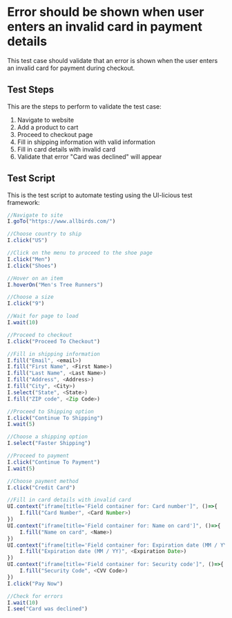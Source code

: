 # Error should be shown when user enters an invalid card in payment details

This test case should validate that an error is shown when the user enters an invalid card for payment during checkout.

## Test Steps

This are the steps to perform to validate the test case:

1. Navigate to website
2. Add a product to cart
3. Proceed to checkout page
4. Fill in shipping information with valid information
5. Fill in card details with invalid card
6. Validate that error "Card was declined" will appear

## Test Script

This is the test script to automate testing using the UI-licious test framework:
```javascript
//Navigate to site
I.goTo("https://www.allbirds.com/")

//Choose country to ship
I.click("US")

//Click on the menu to proceed to the shoe page
I.click("Men")
I.click("Shoes")

//Hover on an item 
I.hoverOn("Men's Tree Runners")

//Choose a size
I.click("9")

//Wait for page to load
I.wait(10)

//Proceed to checkout
I.click("Proceed To Checkout")

//Fill in shipping information
I.fill("Email", <email>)
I.fill("First Name", <First Name>)
I.fill("Last Name", <Last Name>)
I.fill("Address", <Address>)
I.fill("City", <City>)
I.select("State", <State>)
I.fill("ZIP code", <Zip Code>)

//Proceed to Shipping option
I.click("Continue To Shipping")
I.wait(5)

//Choose a shipping option
I.select("Faster Shipping")

//Proceed to payment
I.click("Continue To Payment")
I.wait(5)

//Choose payment method 
I.click("Credit Card")

//Fill in card details with invalid card
UI.context("iframe[title='Field container for: Card number']", ()=>{
	I.fill("Card Number", <Card Number>)
})
UI.context("iframe[title='Field container for: Name on card']", ()=>{
	I.fill("Name on card", <Name>)
})
UI.context("iframe[title='Field container for: Expiration date (MM / YY)']", ()=>{
	I.fill("Expiration date (MM / YY)", <Expiration Date>)
})
UI.context("iframe[title='Field container for: Security code']", ()=>{
	I.fill("Security Code", <CVV Code>)
})
I.click("Pay Now")

//Check for errors
I.wait(10)
I.see("Card was declined")
```
